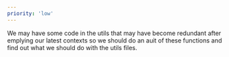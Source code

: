 ```yaml
---
priority: 'low'
---
```


We may have some code in the utils that may have become redundant after emplying our latest contexts so we should do an auit of these functions and find out what we should do with the utils files.
